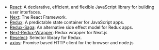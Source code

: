 
- [React](https://github.com/facebook/react): A declarative, efficient, and flexible JavaScript library for building user interfaces.
- [Next](https://github.com/zeit/next.js): The React Framework.
- [Redux](https://github.com/reduxjs/redux): A predictable state container for JavaScript apps.
- [Redux-Saga](https://github.com/redux-saga/redux-saga): An alternative side effect model for Redux apps.
- [Next-Redux-Wrapper](https://github.com/kirill-konshin/next-redux-wrapper): Redux wrapper for Next.js
- [Reselect](https://github.com/reduxjs/reselect): Selector library for Redux.
- [axios](https://github.com/axios/axios): Promise based HTTP client for the browser and node.js
